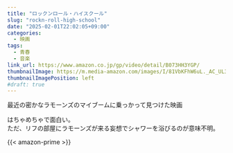 ```yaml
---
title: "ロックンロール・ハイスクール"
slug: "rockn-roll-high-school"
date: "2025-02-01T22:02:05+09:00"
categories:
  - 映画
tags:
  - 青春
  - 音楽
link_url: https://www.amazon.co.jp/gp/video/detail/B073HH3YGP/
thumbnailImage: https://m.media-amazon.com/images/I/81VbKFhW6uL._AC_UL320_.jpg
thumbnailImagePosition: left
#draft: true
---
```

最近の密かなラモーンズのマイブームに乗っかって見つけた映画
<!--more-->
はちゃめちゃで面白い。  
ただ、リフの部屋にラモーンズが来る妄想でシャワーを浴びるのが意味不明。

{{< amazon-prime >}}
